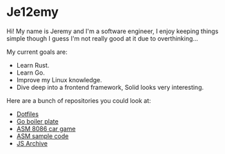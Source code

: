 <!--
**Je12emy/je12emy** is a ✨ _special_ ✨ repository because its `README.md` (this file) appears on your GitHub profile.

Here are some ideas to get you started:

- 🔭 I’m currently working on ...
- 🌱 I’m currently learning ...
- 👯 I’m looking to collaborate on ...
- 🤔 I’m looking for help with ...
- 💬 Ask me about ...
- 📫 How to reach me: ...
- 😄 Pronouns: ...
- ⚡ Fun fact: ...
-->

# Je12emy

Hi! My name is Jeremy and I'm a software engineer, I enjoy keeping things simple though I guess I'm not really good at it due to overthinking...

My current goals are:

* Learn Rust.
* Learn Go.
* Improve my Linux knowledge.
* Dive deep into a frontend framework, Solid looks very interesting.

Here are a bunch of repositories you could look at:

* [Dotfiles](https://github.com/Je12emy/dotfiles)
* [Go boiler plate](https://github.com/Je12emy/rest_boiler)
* [ASM 8086 car game](https://github.com/Je12emy/Game-asm)
* [ASM sample code](https://github.com/Je12emy/8086repo)
* [JS Archive](https://github.com/Je12emy/Archive)
